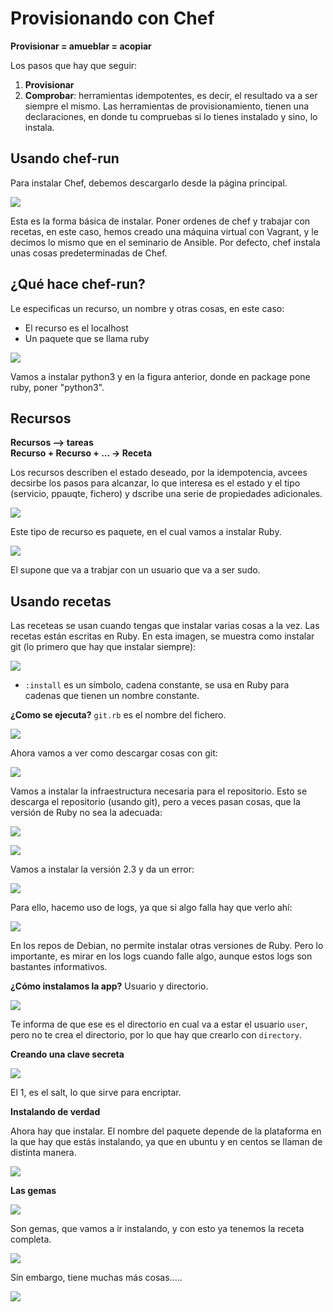 # Provisionando con Chef

**Provisionar = amueblar = acopiar**

Los pasos que hay que seguir:

1. **Provisionar**
2. **Comprobar**: herramientas idempotentes, es decir, el resultado va a ser siempre el mismo. Las herramientas de provisionamiento, tienen una declaraciones, en donde tu compruebas si lo tienes instalado y sino, lo instala.

## Usando chef-run

Para instalar Chef, debemos descargarlo desde la página principal.

![](chef1.png)

Esta es la forma básica de instalar. Poner ordenes de chef y trabajar con recetas, en este caso, hemos creado una máquina virtual con Vagrant, y le decimos lo mismo que en el seminario de Ansible. Por defecto, chef instala unas cosas predeterminadas de Chef.

## ¿Qué hace chef-run?

Le especificas un recurso, un nombre y otras cosas, en este caso:
- El recurso es el localhost
- Un paquete que se llama ruby

![](chef2.png)

Vamos a instalar python3 y en la figura anterior, donde en package pone ruby, poner "python3".

## Recursos

**Recursos --> tareas**  
**Recurso + Recurso + ... -> Receta**

Los recursos describen el estado deseado, por la idempotencia, avcees decsirbe los pasos para alcanzar, lo que interesa es el estado y el tipo (servicio, ppauqte, fichero) y dscribe una serie de propiedades adicionales.

![](chef3.png)

Este tipo de recurso es paquete, en el cual vamos a instalar Ruby.

![](chef4.png)

El supone que va a trabjar con un usuario que va a ser sudo.

## Usando recetas

Las receteas se usan cuando tengas que instalar varias cosas a la vez. Las recetas están escritas en Ruby. En esta imagen, se muestra como instalar git (lo primero que hay que instalar siempre):

![](chef5.png)

- `:install` es un símbolo, cadena constante, se usa en Ruby para cadenas que tienen un nombre constante.

**¿Como se ejecuta?** `git.rb` es el nombre del fichero.

![](chef6.png)

Ahora vamos a ver como descargar cosas con git:

![](chef7.png)

Vamos a instalar la infraestructura necesaria para el repositorio. Esto se descarga el repositorio (usando git), pero a veces pasan cosas, que la versión de Ruby no sea la adecuada:

![](chef8.png)

![](chef9.png)

Vamos a instalar la versión 2.3 y da un error:

![](chef10.png)

Para ello, hacemo uso de logs, ya que si algo falla hay que verlo ahí:

![](chef11.png)

En los repos de Debian, no permite instalar otras versiones de Ruby. Pero lo importante, es mirar en los logs cuando falle algo, aunque estos logs son bastantes informativos.

**¿Cómo instalamos la app?** Usuario y directorio.

![](chef12.png)

Te informa de que ese es el directorio en cual va a estar el usuario `user`, pero no te crea el directorio, por lo que hay que crearlo con `directory`.

**Creando una clave secreta**

![](chef13.png)

El 1, es el salt, lo que sirve para encriptar.

**Instalando de verdad**

Ahora hay que instalar. El nombre del paquete depende de la plataforma en la que hay que estás instalando, ya que en ubuntu y en centos se llaman de distinta manera.

![](chef14.png)

**Las gemas**

![](chef15.png)

Son gemas, que vamos a ir instalando, y con esto ya tenemos la receta completa.

![](chef16.png)

Sin embargo, tiene muchas más cosas.....

![](chef17.png)
